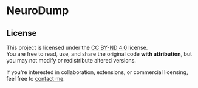 # NeuroDump

## License

This project is licensed under the [CC BY-ND 4.0](LICENSE) license.  
You are free to read, use, and share the original code **with attribution**, but you may not modify or redistribute altered versions.

If you're interested in collaboration, extensions, or commercial licensing, feel free to [contact me](mailto:your@email.com).
